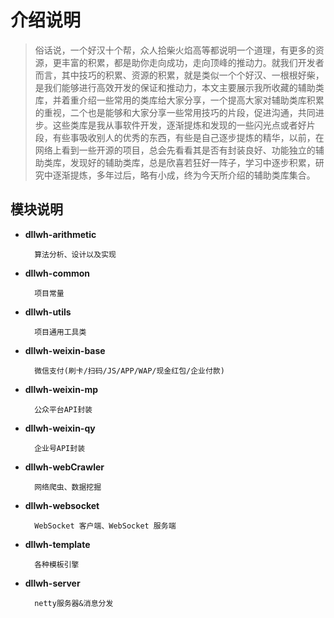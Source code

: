 介绍说明
========

> 俗话说，一个好汉十个帮，众人拾柴火焰高等都说明一个道理，有更多的资源，更丰富的积累，都是助你走向成功，走向顶峰的推动力。就我们开发者而言，其中技巧的积累、资源的积累，就是类似一个个好汉、一根根好柴，是我们能够进行高效开发的保证和推动力，本文主要展示我所收藏的辅助类库，并着重介绍一些常用的类库给大家分享，一个提高大家对辅助类库积累的重视，二个也是能够和大家分享一些常用技巧的片段，促进沟通，共同进步。这些类库是我从事软件开发，逐渐提炼和发现的一些闪光点或者好片段，有些事吸收别人的优秀的东西，有些是自己逐步提炼的精华，以前，在网络上看到一些开源的项目，总会先看看其是否有封装良好、功能独立的辅助类库，发现好的辅助类库，总是欣喜若狂好一阵子，学习中逐步积累，研究中逐渐提炼，多年过后，略有小成，终为今天所介绍的辅助类库集合。

模块说明
-------
* **dllwh-arithmetic**

		算法分析、设计以及实现	

* **dllwh-common**

		项目常量

* **dllwh-utils**

		项目通用工具类

* **dllwh-weixin-base**

		微信支付(刷卡/扫码/JS/APP/WAP/现金红包/企业付款)

* **dllwh-weixin-mp**

		公众平台API封装

* **dllwh-weixin-qy**

		企业号API封装

* **dllwh-webCrawler**

		网络爬虫、数据挖掘

* **dllwh-websocket**

		WebSocket 客户端、WebSocket 服务端

* **dllwh-template**

		各种模板引擎

* **dllwh-server**

		netty服务器&消息分发